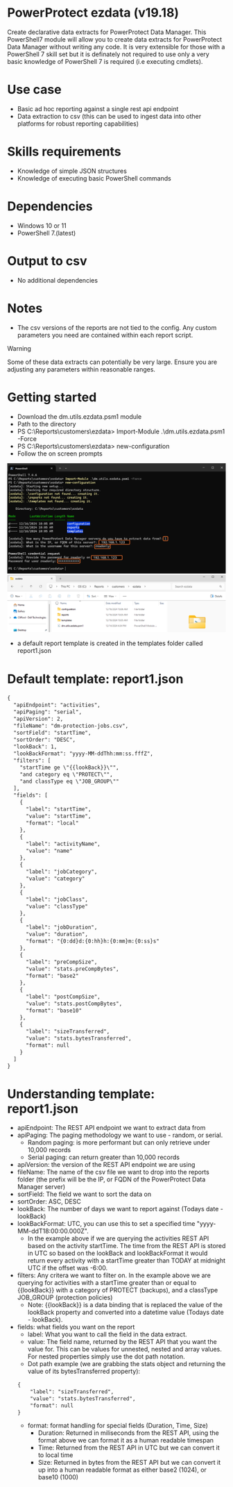 # PowerProtect ezdata (v19.18)
Create declarative data extracts for PowerProtect Data Manager. This PowerShell7 module will allow you to create data extracts for PowerProtect Data Manager without writing any code. It is very extensible for those with a PowerShell 7 skill set but it is definately not required to use only a very basic knowledge of PowerShell 7 is required (i.e executing cmdlets).

# Use case
- Basic ad hoc reporting against a single rest api endpoint
- Data extraction to csv (this can be used to ingest data into other platforms for robust reporting capabilities)

# Skills requirements
- Knowledge of simple JSON structures
- Knowledge of executing basic PowerShell commands

# Dependencies
- Windows 10 or 11
- PowerShell 7.(latest)

# Output to csv
- No additional dependencies

# Notes
- The csv versions of the reports are not tied to the config. Any custom parameters you need are contained within each report script.

> [!WARNING]
> Some of these data extracts can potentially be very large. Ensure you are adjusting any parameters within reasonable ranges.

# Getting started
- Download the dm.utils.ezdata.psm1 module
- Path to the directory
- PS C:\Reports\customers\ezdata> Import-Module .\dm.utils.ezdata.psm1 -Force
- PS C:\Reports\customers\ezdata> new-configuration
- Follow the on screen prompts

![NewConfiguration1](/Assets/new-configuration1.png)
![NewConfiguration2](/Assets/new-configuration2.png)

- a default report template is created in the templates folder called report1.json

# Default template: report1.json
```
{
  "apiEndpoint": "activities",
  "apiPaging": "serial",
  "apiVersion": 2,
  "fileName": "dm-protection-jobs.csv",
  "sortField": "startTime",
  "sortOrder": "DESC",
  "lookBack": 1,
  "lookBackFormat": "yyyy-MM-ddThh:mm:ss.fffZ",
  "filters": [
    "startTime ge \"{{lookBack}}\"",
    "and category eq \"PROTECT\"",
    "and classType eq \"JOB_GROUP\""
  ],
  "fields": [
    {
      "label": "startTime",
      "value": "startTime",
      "format": "local"
    },
    {
      "label": "activityName",
      "value": "name"
    },
    {
      "label": "jobCategory",
      "value": "category"
    },
    {
      "label": "jobClass",
      "value": "classType"
    },
    {
      "label": "jobDuration",
      "value": "duration",
      "format": "{0:dd}d:{0:hh}h:{0:mm}m:{0:ss}s"
    },
    {
      "label": "preCompSize",
      "value": "stats.preCompBytes",
      "format": "base2"
    },
    {
      "label": "postCompSize",
      "value": "stats.postCompBytes",
      "format": "base10"
    },
    {
      "label": "sizeTransferred",
      "value": "stats.bytesTransferred",
      "format": null
    }
  ]
}

```
# Understanding template: report1.json
- apiEndpoint: The REST API endpoint we want to extract data from
- apiPaging: The paging methodology we want to use - random, or serial.
    - Random paging: is more performant but can only retrieve under 10,000 records
    - Serial paging: can return greater than 10,000 records
- apiVersion: the version of the REST API endpoint we are using
- fileName: The name of the csv file we want to drop into the reports folder (the prefix will be the IP, or FQDN of the PowerProtect Data Manager server)
- sortField: The field we want to sort the data on
- sortOrder: ASC, DESC
- lookBack: The number of days we want to report against (Todays date - lookBack)
- lookBackFormat: UTC, you can use this to set a specified time "yyyy-MM-ddT18:00:00.000Z".
    - In the example above if we are querying the activities REST API based on the activity startTime. The time from the REST API is stored in UTC so based on the lookBack and lookBackFormat it would return every activity with a startTime greater than TODAY at midnight UTC if the offset was -6:00.
- filters: Any critera we want to filter on. In the example above we are querying for activities with a startTime greater than or equal to {{lookBack}} with a category of PROTECT (backups), and a classType JOB_GROUP (protection policies)
    - Note: {{lookBack}} is a data binding that is replaced the value of the lookBack property and converted into a datetime value (Todays date - lookBack).
- fields: what fields you want on the report
    - label: What you want to call the field in the data extract.
    - value: The field name, returned by the REST API that you want the value for. This can be values for unnested, nested and array values. For nested properties simply use the dot path notation.
    - Dot path example (we are grabbing the stats object and returning the value of its bytesTransferred property):
    ```
    {
        "label": "sizeTransferred",
        "value": "stats.bytesTransferred",
        "format": null
    }
    ```
    - format: format handling for special fields (Duration, Time, Size)
        - Duration: Returned in miliseconds from the REST API, using the format above we can format it as a human readable timespan
        - Time: Returned from the REST API in UTC but we can convert it to local time
        - Size: Returned in bytes from the REST API but we can convert it up into a human readable format as either base2 (1024), or base10 (1000)